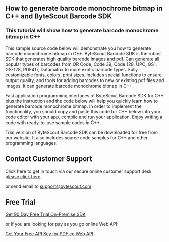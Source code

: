 ## How to generate barcode monochrome bitmap in C++ and ByteScout Barcode SDK

### This tutorial will show how to generate barcode monochrome bitmap in C++

This sample source code below will demonstrate you how to generate barcode monochrome bitmap in C++. ByteScout Barcode SDK is the robost SDK that generates high quality barcode images and pdf. Can generate all popular types of barcodes from QR Code, Code 39, Code 128, UPC, GS1, GS-128, PDF417, Datamatrix to more exotic barcode types. Fully customizable fonts, colors, print sizes. Includes special functions to ensure output quality, and tools for adding barcodes to new or existing pdf files and images. It can generate barcode monochrome bitmap in C++.

Fast application programming interfaces of ByteScout Barcode SDK for C++ plus the instruction and the code below will help you quickly learn how to generate barcode monochrome bitmap. In order to implement the functionality, you should copy and paste this code for C++ below into your code editor with your app, compile and run your application. Enjoy writing a code with ready-to-use sample codes in C++.

Trial version of ByteScout Barcode SDK can be downloaded for free from our website. It also includes source code samples for C++ and other programming languages.

## Contact Customer Support

Click here to get in touch via our secure online customer support desk [please click here](https://bytescout.zendesk.com/hc/en-us/requests/new?subject=ByteScout%20Barcode%20SDK%20Question)

or send email to [support@bytescout.com](mailto:support@bytescout.com?subject=ByteScout%20Barcode%20SDK%20Question) 

## Free Trial

[Get 90 Day Free Trial On-Premise SDK](https://bytescout.com/download/web-installer?utm_source=github-readme)

or if you are looking for pay as you go online Web API:

[Get Your Free API Key for PDF.co Web API](https://pdf.co/documentation/api?utm_source=github-readme)